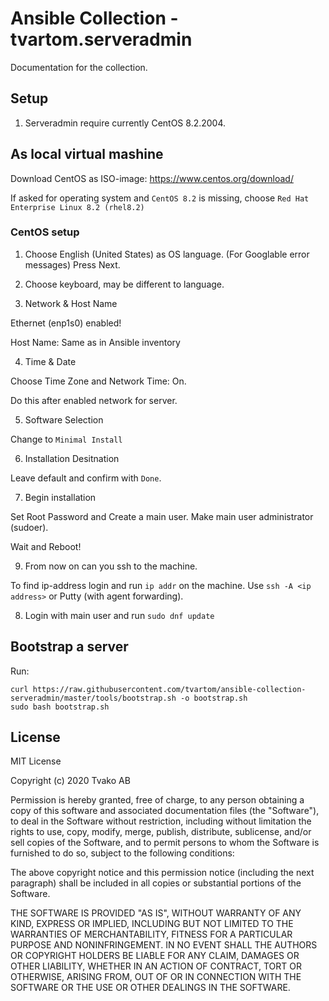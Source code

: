 # Ansible Collection - tvartom.serveradmin

Documentation for the collection.

## Setup

1. Serveradmin require currently CentOS 8.2.2004.

## As local virtual mashine

Download CentOS as ISO-image: https://www.centos.org/download/

If asked for operating system and `CentOS 8.2` is missing, choose `Red Hat Enterprise Linux 8.2 (rhel8.2)`

### CentOS setup

1. Choose English (United States) as OS language. (For Googlable error messages) Press Next.

2. Choose keyboard, may be different to language.

3. Network & Host Name

Ethernet (enp1s0) enabled!

Host Name: Same as in Ansible inventory

4. Time & Date

Choose Time Zone and Network Time: On.

Do this after enabled network for server.

5. Software Selection

Change to `Minimal Install`

6. Installation Desitnation

Leave default and confirm with `Done`.

7. Begin installation

Set Root Password and Create a main user. Make main user administrator (sudoer).

Wait and Reboot!

9. From now on can you ssh to the machine.

To find ip-address login and run `ip addr` on the machine.
Use `ssh -A <ip address>` or Putty (with agent forwarding).

8. Login with main user and run `sudo dnf update`







## Bootstrap a server

Run:
```
curl https://raw.githubusercontent.com/tvartom/ansible-collection-serveradmin/master/tools/bootstrap.sh -o bootstrap.sh
sudo bash bootstrap.sh
```


## License

MIT License

Copyright (c) 2020 Tvako AB

Permission is hereby granted, free of charge, to any person obtaining a copy of this software and associated documentation files (the "Software"), to deal in the Software without restriction, including without limitation the rights to use, copy, modify, merge, publish, distribute, sublicense, and/or sell copies of the Software, and to permit persons to whom the Software is furnished to do so, subject to the following conditions:

The above copyright notice and this permission notice (including the next paragraph) shall be included in all copies or substantial portions of the Software.

THE SOFTWARE IS PROVIDED "AS IS", WITHOUT WARRANTY OF ANY KIND, EXPRESS OR IMPLIED, INCLUDING BUT NOT LIMITED TO THE WARRANTIES OF MERCHANTABILITY, FITNESS FOR A PARTICULAR PURPOSE AND NONINFRINGEMENT. IN NO EVENT SHALL THE AUTHORS OR COPYRIGHT HOLDERS BE LIABLE FOR ANY CLAIM, DAMAGES OR OTHER LIABILITY, WHETHER IN AN ACTION OF CONTRACT, TORT OR OTHERWISE, ARISING FROM, OUT OF OR IN CONNECTION WITH THE SOFTWARE OR THE USE OR OTHER DEALINGS IN THE SOFTWARE.